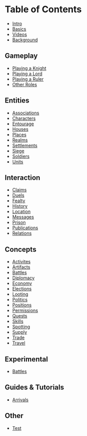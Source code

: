 Table of Contents
=================

* [Intro](intro)
* [Basics](basics)
* [Videos](videos)
* [Background](background)

Gameplay
--------
* [Playing a Knight](knight)
* [Playing a Lord](lord)
* [Playing a Ruler](ruler)
* [Other Roles](others)

Entities
--------
* [Associations](associations)
* [Characters](characters)
* [Entourage](entourage)
* [Houses](houses)
* [Places](places)
* [Realms](realms)
* [Settlements](settlements)
* [Siege](sieges)
* [Soldiers](soldiers)
* [Units](units)

Interaction
-----------
* [Claims](claims)
* [Duels](duels)
* [Fealty](fealty)
* [History](history)
* [Location](location)
* [Messages](messages)
* [Prison](prison)
* [Publications](publications)
* [Relations](relations)

Concepts
--------
* [Activites](activities)
* [Artifacts](artifacts)
* [Battles](battles)
* [Diplomacy](diplomacy)
* [Economy](economy)
* [Elections](elections)
* [Looting](looting)
* [Politics](politics)
* [Positions](positions)
* [Permissions](permissions)
* [Quests](quests)
* [Skills](skills)
* [Spotting](spotting)
* [Supply](supply)
* [Trade](trade)
* [Travel](travel)

Experimental
------------
* [Battles](battles2)

Guides & Tutorials
------------------
* [Arrivals](arrivals)

Other
-----
* [Test](test)
